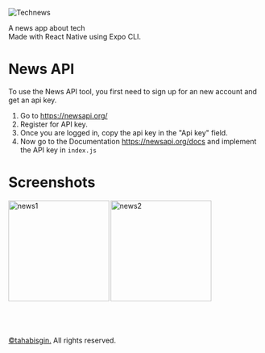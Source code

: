 ![Technews](https://i.imgur.com/CgD8m1l.png "Technews")

A news app about tech <br>
Made with React Native using Expo CLI. <br>

# News API

To use the News API tool, you first need to sign up for an new account and get an api key.

1. Go to https://newsapi.org/
2. Register for API key.
3. Once you are logged in, copy the api key in the "Api key" field.
4. Now go to the Documentation https://newsapi.org/docs and implement the API key in `index.js`

# Screenshots
<img align="left" alt="news1" src="https://i.imgur.com/E2Yi9p0.png" width="200"/>
<img align="left" alt="news2" src="https://i.imgur.com/YPqOxAH.png" width="200"/>
<br><br><br><br><br><br><br><br><br><br><br><br><br><br><br>

[©tahabisgin.](https://tbsvsn.com) All rights reserved.
